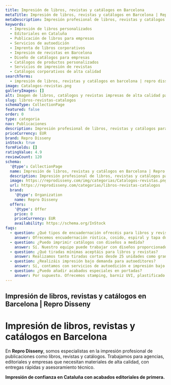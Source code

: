 ```yaml
---
title: Impresión de libros, revistas y catálogos en Barcelona
metaTitle: Impresión de libros, revistas y catálogos en Barcelona | Repro Disseny
metaDescription: Impresión profesional de libros, revistas y catálogos para empresas, editoriales y agencias. Alta calidad, encuadernación cuidada y entregas rápidas en toda Cataluña.
keywords:
  - Impresión de libros personalizados
  - Editoriales en Cataluña
  - Publicación de libros para empresas
  - Servicios de autoedición
  - Imprenta de libros corporativos
  - Impresión de revistas en Barcelona
  - Diseño de catálogos para empresas
  - Catálogos de productos personalizados
  - Servicios de impresión de revistas
  - Catálogos corporativos de alta calidad
searchTerms:
  - impresión de libros, revistas y catálogos en barcelona | repro disseny
image: Catalogos-revistas.png
galleryImages: []
alt: Imagen de libros, catálogos y revistas impresas de alta calidad para empresas en Barcelona
slug: libros-revistas-catalogos
schemaType: CollectionPage
featured: false
order: 0
type: categoria
nav: Publicaciones
description: Impresión profesional de libros, revistas y catálogos para empresas, editoriales y agencias. Alta calidad, encuadernación cuidada y entregas rápidas en toda Cataluña.
priceCurrency: EUR
brand: Repro Disseny
inStock: true
formFields: []
ratingValue: 4.9
reviewCount: 120
schema:
  '@type': CollectionPage
  name: Impresión de libros, revistas y catálogos en Barcelona | Repro Disseny
  description: Impresión profesional de libros, revistas y catálogos para empresas, editoriales y agencias. Alta calidad, encuadernación cuidada y entregas rápidas en toda Cataluña.
  image: https://reprodisseny.com/img/categorias/Catalogos-revistas.png
  url: https://reprodisseny.com/categorias/libros-revistas-catalogos
  brand:
    '@type': Organization
    name: Repro Disseny
  offers:
    '@type': Offer
    price: 0
    priceCurrency: EUR
    availability: https://schema.org/InStock
faqs:
  - question: ¿Qué tipos de encuadernación ofrecéis para libros y revistas?
    answer: Ofrecemos encuadernación rústica, cosido, espiral y tapa dura, adaptándonos a la naturaleza del contenido y al público objetivo.
  - question: ¿Puedo imprimir catálogos con diseños a medida?
    answer: Sí. Nuestro equipo puede trabajar con diseños proporcionados por el cliente o ayudarte a crear uno desde cero adaptado a tu marca.
  - question: ¿Qué tiradas mínimas aceptáis para libros y revistas?
    answer: Realizamos tanto tiradas cortas desde 25 unidades como grandes volúmenes. Nos adaptamos a proyectos editoriales y empresariales.
  - question: ¿Realizáis impresión bajo demanda para autoeditores?
    answer: Sí, contamos con servicios de autoedición e impresión bajo demanda, ideal para autores independientes o publicaciones corporativas internas.
  - question: ¿Puedo añadir acabados especiales en portadas?
    answer: Por supuesto. Ofrecemos stamping, barniz UVI, plastificado mate o brillo, y otras opciones para portadas impactantes.
---
```


## Impresión de libros, revistas y catálogos en Barcelona | Repro Disseny

# Impresión de libros, revistas y catálogos en Barcelona

En **Repro Disseny**, somos especialistas en la impresión profesional de publicaciones como libros, revistas y catálogos. Trabajamos para agencias, editoriales y empresas que necesitan materiales de alta calidad, con entregas rápidas y asesoramiento técnico.

**Impresión de confianza en Cataluña con acabados editoriales de primera.**
